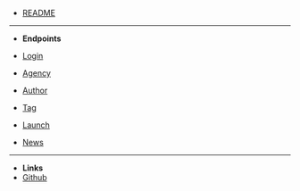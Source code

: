 -   [README](README.md)

---

-   **Endpoints**

-   [Login](endpoints/login.md)
-   [Agency](endpoints/agency.md)
-   [Author](endpoints/author.md)
-   [Tag](endpoints/tag.md)
-   [Launch](endpoints/launch.md)
-   [News](endpoints/news.md)

---

-   **Links**
-   [Github](https://github.com/solarapp/solar-rest-api)
